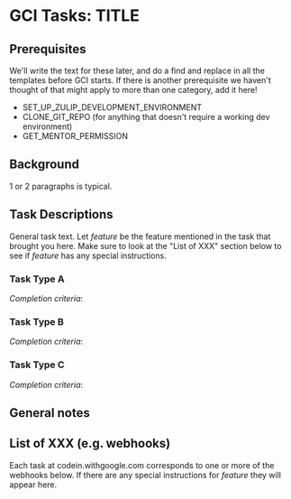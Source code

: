 # GCI Tasks: TITLE

## Prerequisites

We'll write the text for these later, and do a find and replace in all the
templates before GCI starts. If there is another prerequisite we haven't
thought of that might apply to more than one category, add it here!

* SET_UP_ZULIP_DEVELOPMENT_ENVIRONMENT
* CLONE_GIT_REPO (for anything that doesn't require a working dev environment)
* GET_MENTOR_PERMISSION

## Background

1 or 2 paragraphs is typical.

## Task Descriptions

General task text.
Let *feature* be the feature mentioned in the task that brought you
here. Make sure to look at the "List of XXX" section below to see if
*feature* has any special instructions.

### Task Type A

*Completion criteria*:

### Task Type B

*Completion criteria*:

### Task Type C

*Completion criteria*:

## General notes

## List of XXX (e.g. webhooks)

Each task at codein.withgoogle.com corresponds to one or more of the
webhooks below. If there are any special instructions for *feature* they
will appear here.
